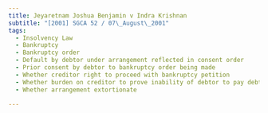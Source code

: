 ```yaml
---
title: Jeyaretnam Joshua Benjamin v Indra Krishnan
subtitle: "[2001] SGCA 52 / 07\_August\_2001"
tags:
  - Insolvency Law
  - Bankruptcy
  - Bankruptcy order
  - Default by debtor under arrangement reflected in consent order
  - Prior consent by debtor to bankruptcy order being made
  - Whether creditor right to proceed with bankruptcy petition
  - Whether burden on creditor to prove inability of debtor to pay debts
  - Whether arrangement extortionate

---
```


